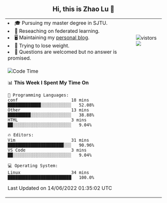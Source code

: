 <h2 align="center"> Hi, this is Zhao Lu 👋</h2>

<table style="overflow:hidden;">
    <tr> 
        <td>
            <li>🎓 Pursuing my master degree in SJTU.</li>
            <li>🌱 Reseaching on federated learning.</li>
            <li>🖥️ Maintaining my <a href="https://ifarewell.xyz">personal blog</a>.</li>
            <li>💪 Trying to lose weight.</li>
            <li>💬 Questions are welcomed but no answer is promised.</li> 
        </td>
        <td>
            <img src="https://visitor-badge.glitch.me/badge?page_id=ifarewell" alt="vistors" />
        <br>
          <img src="https://github-readme-stats.vercel.app/api?username=ifarewell&theme=graywhite&hide=prs,contribs&show_icons=true&hide_border=true&icon_color=CE1D2D&text_color=718096&bg_color=ffffff&hide_title=true" />
        </td>
    </tr>
    <tr>
        <td colspan="2">
            
<!--START_SECTION:waka-->
![Code Time](http://img.shields.io/badge/Code%20Time-192%20hrs%2056%20mins-blue)

📊 **This Week I Spent My Time On** 

```text
💬 Programming Languages: 
conf                     18 mins             █████████████░░░░░░░░░░░░   52.08% 
Other                    13 mins             █████████░░░░░░░░░░░░░░░░   38.88% 
HTML                     3 mins              ██░░░░░░░░░░░░░░░░░░░░░░░   9.04%

🔥 Editors: 
Vim                      31 mins             ██████████████████████░░░   90.96% 
VS Code                  3 mins              ██░░░░░░░░░░░░░░░░░░░░░░░   9.04%

💻 Operating System: 
Linux                    34 mins             █████████████████████████   100.0%

```


 Last Updated on 14/06/2022 01:35:02 UTC
<!--END_SECTION:waka-->
            
</td></tr>
</table>

